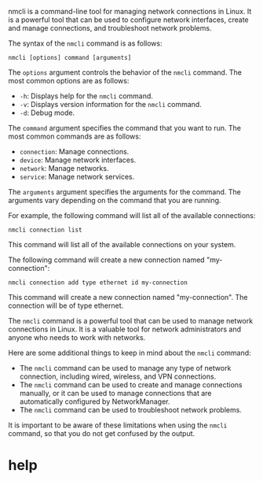 nmcli is a command-line tool for managing network connections in Linux. It is a powerful tool that can be used to configure network interfaces, create and manage connections, and troubleshoot network problems.

The syntax of the `nmcli` command is as follows:

```
nmcli [options] command [arguments]
```

The `options` argument controls the behavior of the `nmcli` command. The most common options are as follows:

* `-h`: Displays help for the `nmcli` command.
* `-v`: Displays version information for the `nmcli` command.
* `-d`: Debug mode.

The `command` argument specifies the command that you want to run. The most common commands are as follows:

* `connection`: Manage connections.
* `device`: Manage network interfaces.
* `network`: Manage networks.
* `service`: Manage network services.

The `arguments` argument specifies the arguments for the command. The arguments vary depending on the command that you are running.

For example, the following command will list all of the available connections:

```
nmcli connection list
```

This command will list all of the available connections on your system.

The following command will create a new connection named "my-connection":

```
nmcli connection add type ethernet id my-connection
```

This command will create a new connection named "my-connection". The connection will be of type ethernet.

The `nmcli` command is a powerful tool that can be used to manage network connections in Linux. It is a valuable tool for network administrators and anyone who needs to work with networks.

Here are some additional things to keep in mind about the `nmcli` command:

* The `nmcli` command can be used to manage any type of network connection, including wired, wireless, and VPN connections.
* The `nmcli` command can be used to create and manage connections manually, or it can be used to manage connections that are automatically configured by NetworkManager.
* The `nmcli` command can be used to troubleshoot network problems.

It is important to be aware of these limitations when using the `nmcli` command, so that you do not get confused by the output.



# help 

```

```

